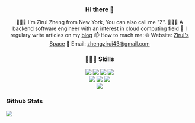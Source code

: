 <div align="center">
  
### Hi there 👋

💁🏻‍♂️ I'm Zirui Zheng from New York, You can also call me "Z".
👨🏻‍💻 A backend software engineer with an interest in cloud computing field
📝 I regulary write articles on my [blog](https://www.ziirui-resume-website.com/posts)
📫 How to reach me:
  🌐 Website: [Zirui's Space](https://www.ziirui-resume-website.com/)
  📩 Email: zhengzirui43@gmail.com


### 👨🏻‍💻 Skills
<div>
  <img src="https://img.shields.io/badge/C-00599C?style=for-the-badge&logo=c&logoColor=white" />
  <img src="https://img.shields.io/badge/C%2B%2B-00599C?style=for-the-badge&logo=c%2B%2B&logoColor=white" />
  <img src="https://img.shields.io/badge/Python-FFD43B?style=for-the-badge&logo=python&logoColor=blue" />
  <img src="https://img.shields.io/badge/MySQL-73618F?style=for-the-badge&logo=mysql&logoColor=white" />
</div>
<div>
  <img src="https://img.shields.io/badge/JavaScript-323330?style=for-the-badge&logo=javascript&logoColor=F7DF1E" />
  <img src="https://img.shields.io/badge/HTML5-E34F26?style=for-the-badge&logo=html5&logoColor=white" />
  <img src="https://img.shields.io/badge/CSS3-1572B6?style=for-the-badge&logo=css3&logoColor=white" />
</div>
<div>
  <img src="https://img.shields.io/badge/Hugo-FF4088?style=for-the-badge&logo=hugo&logoColor=white" />
  <imh src="https://img.shields.io/badge/Hexo-0E83CD?style=for-the-badge&logo=hexo&logoColor=white" />
  
</div>

</div>


### Github Stats
<div>
  <a href="https://github.com/zirui2333">
    <img align=center src="https://github-readme-stats.vercel.app/api/top-langs/?username=zirui2333&layout=compact&hide_title=false&card_width=350" />
  </a>
</div>
<!--
**zirui2333/zirui2333** is a ✨ _special_ ✨ repository because its `README.md` (this file) appears on your GitHub profile.

Here are some ideas to get you started:

- 🔭 I’m currently working on ...
- 🌱 I’m currently learning ...
- 👯 I’m looking to collaborate on ...
- 🤔 I’m looking for help with ...
- 💬 Ask me about ...

- 😄 Pronouns: ...
- ⚡ Fun fact: ...
-->
